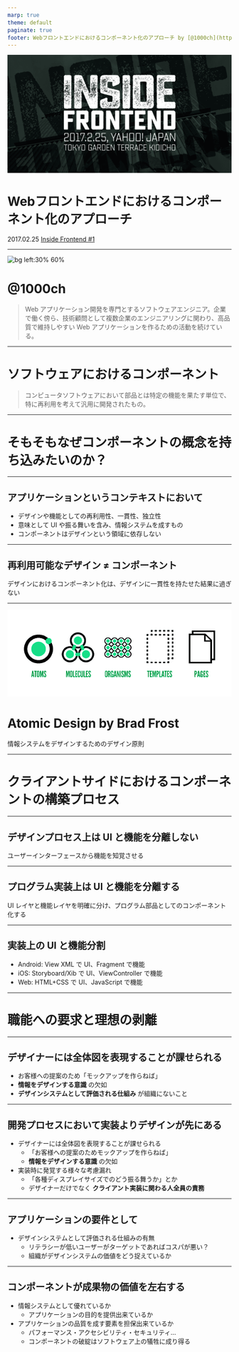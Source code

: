 ```yaml
---
marp: true
theme: default
paginate: true
footer: Webフロントエンドにおけるコンポーネント化のアプローチ by [@1000ch](https://bento.me/1000ch)
---
```


![bg blur:1px brightness:0.25](./img/insidefrontend.png)

<!-- _class: invert -->

# <!-- fit --> Webフロントエンドにおけるコンポーネント化のアプローチ

2017.02.25 [Inside Frontend #1](https://inside-frontend.connpass.com/event/47920/)

---

![bg left:30% 60%](https://shogosensui.com/img/1000ch.avif)

# @1000ch

> Web アプリケーション開発を専門とするソフトウェアエンジニア。企業で働く傍ら、技術顧問として複数企業のエンジニアリングに関わり、高品質で維持しやすい Web アプリケーションを作るための活動を続けている。

---

# ソフトウェアにおけるコンポーネント

> コンピュータソフトウェアにおいて部品とは特定の機能を果たす単位で、特に再利用を考えて汎用に開発されたもの。

---

<!-- _class: invert -->

# そもそもなぜコンポーネントの概念を持ち込みたいのか？

---

## アプリケーションというコンテキストにおいて

- デザインや機能としての再利用性、一貫性、独立性
- 意味として UI や振る舞いを含み、情報システムを成すもの
- コンポーネントはデザインという領域に依存しない

---

<!-- _class: invert -->

## 再利用可能なデザイン ≠ コンポーネント

デザインにおけるコンポーネント化は、デザインに一貫性を持たせた結果に過ぎない

---

![bg blur:1px brightness:0.25](./img/atomic-design.png)

<!-- _class: invert -->

# Atomic Design by Brad Frost

情報システムをデザインするためのデザイン原則

---

<!-- _class: invert -->

# クライアントサイドにおけるコンポーネントの構築プロセス

---

## デザインプロセス上は UI と機能を分離しない

ユーザーインターフェースから機能を知覚させる

---

## プログラム実装上は UI と機能を分離する

UI レイヤと機能レイヤを明確に分け、プログラム部品としてのコンポーネント化する

---

## 実装上の UI と機能分割

- Android: View XML で UI、Fragment で機能
- iOS: Storyboard/Xib で UI、ViewController で機能
- Web: HTML+CSS で UI、JavaScript で機能

---

<!-- _class: invert -->

# 職能への要求と理想の剥離

---

## デザイナーには全体図を表現することが課せられる

- お客様への提案のため「モックアップを作らねば」
- **情報をデザインする意識** の欠如
- **デザインシステムとして評価される仕組み** が組織にないこと

---

## 開発プロセスにおいて実装よりデザインが先にある

- デザイナーには全体図を表現することが課せられる
  - 「お客様への提案のためモックアップを作らねば」
  - **情報をデザインする意識** の欠如
- 実装時に発覚する様々な考慮漏れ
  - 「各種ディスプレイサイズでのどう振る舞うか」とか
  - デザイナーだけでなく **クライアント実装に関わる人全員の責務**

---

## アプリケーションの要件として

- デザインシステムとして評価される仕組みの有無
  - リテラシーが低いユーザーがターゲットであればコスパが悪い？
  - 組織がデザインシステムの価値をどう捉えているか

---

## コンポーネントが成果物の価値を左右する

- 情報システムとして優れているか
  - アプリケーションの目的を提供出来ているか
- アプリケーションの品質を成す要素を担保出来ているか
  - パフォーマンス・アクセシビリティ・セキュリティ…
  - コンポーネントの破綻はソフトウェア上の犠牲に成り得る
